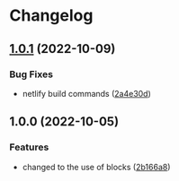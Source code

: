 # Changelog

## [1.0.1](https://github.com/ShoGinn/ginn.space/compare/v1.0.0...v1.0.1) (2022-10-09)


### Bug Fixes

* netlify build commands ([2a4e30d](https://github.com/ShoGinn/ginn.space/commit/2a4e30da4c16af553caded925a5c15a640f46aec))

## 1.0.0 (2022-10-05)


### Features

* changed to the use of blocks ([2b166a8](https://github.com/ShoGinn/ginn.space/commit/2b166a8190cdf84fc7c4f7e8316af50806baeabf))
